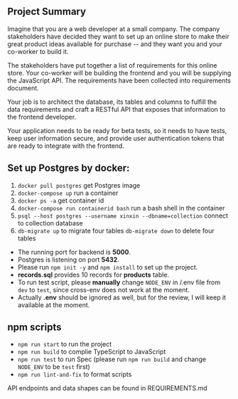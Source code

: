 ## Project Summary

Imagine that you are a web developer at a small company. The company stakeholders have decided they want to set up an online store to make their great product ideas available for purchase -- and they want you and your co-worker to build it.

The stakeholders have put together a list of requirements for this online store. Your co-worker will be building the frontend and you will be supplying the JavaScript API. The requirements have been collected into requirements document.

Your job is to architect the database, its tables and columns to fulfill the data requirements and craft a RESTful API that exposes that information to the frontend developer.

Your application needs to be ready for beta tests, so it needs to have tests, keep user information secure, and provide user authentication tokens that are ready to integrate with the frontend.

## Set up Postgres by docker:

1. `docker pull postgres` get Postgres image
2. `docker-compose up` run a container
3. `docker ps -a` get container id
4. `docker-compose run containerid bash` run a bash shell in the container
5. `psql --host postgres --username xinxin --dbname=collection` connect to collection database
6. `db-migrate up` to migrate four tables
   `db-migrate down` to delete four tables

- The running port for backend is **5000**.
- Postgres is listening on port **5432**.
- Please run `npm init -y` and `npm install` to set up the project.
- **records.sql** provides 10 records for **products** table.
- To run test script, please **manually** change `NODE_ENV` in /.env file from `dev` to `test`, since cross-env does not work at the moment.
- Actually **.env** should be ignored as well, but for the review, I will keep it available at the moment.

## npm scripts

- `npm run start` to run the project
- `npm run build` to complie TypeScript to JavaScript
- `npm run test` to run Spec (please run `npm run build` and change `NODE_ENV` to be `test` first)
- `npm run lint-and-fix` to format scripts

API endpoints and data shapes can be found in REQUIREMENTS.md
